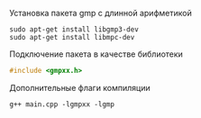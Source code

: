 Установка пакета gmp с длинной арифметикой
```consol
sudo apt-get install libgmp3-dev
sudo apt-get install libmpc-dev 
```

Подключение пакета в качестве библиотеки
```C++
#include <gmpxx.h>
```

Дополнительные флаги компиляции
```consol
g++ main.cpp -lgmpxx -lgmp
```